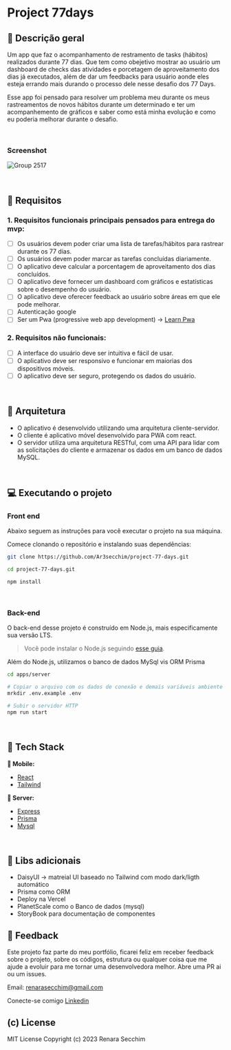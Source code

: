 # Project 77days

## 📃 Descrição geral

Um app que faz o acompanhamento de restramento de tasks (hábitos) realizados durante 77 dias. Que tem como obejetivo mostrar ao usuário um dashboard de checks das atividades e porcetagem de aproveitamento  dos dias já executados, além de dar um feedbacks para usuário aonde eles esteja errando mais durando o processo dele nesse desafio dos 77 Days.

Esse app foi pensado para resolver um problema meu durante os meus rastreamentos de novos hábitos durante um determinado e ter um acompanhemento de gráficos e saber como está minha evolução e como eu poderia melhorar durante o desafio.

&nbsp;
### Screenshot

![Group 2517](https://github.com/Ar3secchim/project-77-days/assets/82913620/d0979d6e-410a-4d4a-96cf-2f1f955910df)

&nbsp;

## 🚀 Requisitos

### 1. Requisitos funcionais principais pensados para entrega do mvp:
- [ ] Os usuários devem poder criar uma lista de tarefas/hábitos para rastrear durante os 77 dias.
- [ ] Os usuários devem poder marcar as tarefas concluídas diariamente.
- [ ] O aplicativo deve calcular a porcentagem de aproveitamento dos dias concluídos.
- [ ] O aplicativo deve fornecer um dashboard com gráficos e estatísticas sobre o desempenho do usuário.
- [ ] O aplicativo deve oferecer feedback ao usuário sobre áreas em que ele pode melhorar.
- [ ] Autenticação google
- [ ] Ser um Pwa (progressive web app development)  -> [Learn Pwa](https://web.dev/learn/pwa/)

### 2. Requisitos não funcionais:
  - [ ] A interface do usuário deve ser intuitiva e fácil de usar.
  - [ ] O aplicativo deve ser responsivo e funcionar em maiorias dos dispositivos móveis.
  - [ ] O aplicativo deve ser seguro, protegendo os dados do usuário.

&nbsp;

## 🔨 Arquitetura

- O aplicativo é desenvolvido utilizando uma arquitetura cliente-servidor.
- O cliente é aplicativo móvel desenvolvido para PWA com react.
- O servidor utiliza uma arquitetura RESTful, com uma API para lidar com as solicitações do cliente e armazenar os dados em um banco de dados MySQL.

&nbsp;

## 💻 Executando o projeto

### Front end
Abaixo seguem as instruções para você executar o projeto na sua máquina.

Comece clonando o repositório e instalando suas dependências:

```sh
git clone https://github.com/Ar3secchim/project-77-days.git

cd project-77-days.git

npm install
```

&nbsp;

### Back-end

O back-end desse projeto é construído em Node.js, mais especificamente sua versão LTS.

> Você pode instalar o Node.js seguindo [esse guia](https://efficient-sloth-d85.notion.site/Instalando-o-Node-js-d40fdabe8f0a491eb33b85da93d90a2f).

Além do Node.js, utilizamos o banco de dados MySql vis ORM Prisma

```sh
cd apps/server

# Copiar o arquivo com os dados de conexão e demais variáveis ambiente
mrkdir .env.example .env

# Subir o servidor HTTP
npm run start
```

&nbsp;

## 💜 Tech Stack 

**📱 Mobile:**

- [React](https://github.com/facebook/react/)
- [Tailwind](https://github.com/tailwindlabs/tailwindcss)

**🏧 Server:**

- [Express](https://github.com/expressjs/express)
- [Prisma](https://github.com/prisma/prisma)
- [Mysql](https://github.com/mysql) 

&nbsp;

## 🔮 Libs adicionais

- DaisyUI -> matreial UI baseado no Tailwind com modo dark/ligth automático
- Prisma como ORM 
- Deploy na Vercel
- PlanetScale como o Banco de dados (mysql)
- StoryBook para documentação de componentes


## 💬 Feedback
Este projeto faz parte do meu portfólio, ficarei feliz em receber feedback sobre o projeto, sobre os códigos, estrutura ou qualquer coisa que me ajude a evoluir para me tornar uma desenvolvedora melhor. Abre uma PR ai ou um issues.

Email: renarasecchim@gmail.com

Conecte-se comigo [Linkedin](https://www.linkedin.com/in/renarasecchim/)


## (c) License

MIT License
Copyright (c) 2023 Renara Secchim